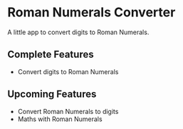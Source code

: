 # Roman Numerals Converter
A little app to convert digits to Roman Numerals.

## Complete Features
* Convert digits to Roman Numerals

## Upcoming Features
* Convert Roman Numerals to digits
* Maths with Roman Numerals
